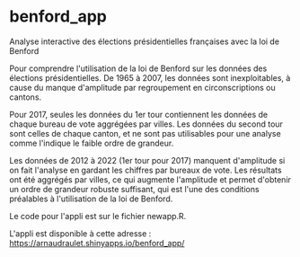 # benford_app
Analyse interactive des élections présidentielles françaises avec la loi de Benford

Pour comprendre l'utilisation de la loi de Benford sur les données des élections présidentielles.
De 1965 à 2007, les données sont inexploitables, à cause du manque d'amplitude par regroupement en circonscriptions ou cantons.

Pour 2017, seules les données du 1er tour contiennent les données de chaque bureau de vote aggrégées par villes. Les données du second tour sont celles de chaque canton, et ne sont pas utilisables pour une analyse comme l'indique le faible ordre de grandeur.

Les données de 2012 à 2022 (1er tour pour 2017) manquent d'amplitude si on fait l'analyse en gardant les chiffres par bureaux de vote.
Les résultats ont été aggrégés par villes, ce qui augmente l'amplitude et permet d'obtenir un ordre de grandeur robuste suffisant,
qui est l'une des conditions préalables à l'utilisation de la loi de Benford.

Le code pour l'appli est sur le fichier newapp.R.

L'appli est disponible à cette adresse :  https://arnaudraulet.shinyapps.io/benford_app/
